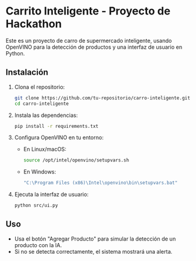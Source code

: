 # Carrito Inteligente - Proyecto de Hackathon

Este es un proyecto de carro de supermercado inteligente, usando OpenVINO para la detección de productos y una interfaz de usuario en Python.

## Instalación

1. Clona el repositorio:
    ```bash
    git clone https://github.com/tu-repositorio/carro-inteligente.git
    cd carro-inteligente
    ```

2. Instala las dependencias:
    ```bash
    pip install -r requirements.txt
    ```

3. Configura OpenVINO en tu entorno:
    - En Linux/macOS:
      ```bash
      source /opt/intel/openvino/setupvars.sh
      ```
    - En Windows:
      ```bash
      "C:\Program Files (x86)\Intel\openvino\bin\setupvars.bat"
      ```

4. Ejecuta la interfaz de usuario:
    ```bash
    python src/ui.py
    ```

## Uso
- Usa el botón "Agregar Producto" para simular la detección de un producto con la IA.
- Si no se detecta correctamente, el sistema mostrará una alerta.
